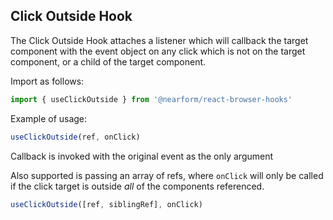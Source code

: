 ## Click Outside Hook

The Click Outside Hook attaches a listener which will callback the target component with the event object on any click which is not on the target component, or a child of the target component.

Import as follows:

```javascript
import { useClickOutside } from '@nearform/react-browser-hooks'
```

Example of usage:

```javascript
useClickOutside(ref, onClick)
```

Callback is invoked with the original event as the only argument

Also supported is passing an array of refs, where `onClick` will only be called if the click target is outside _all_ of the components referenced.

```javascript
useClickOutside([ref, siblingRef], onClick)
```
